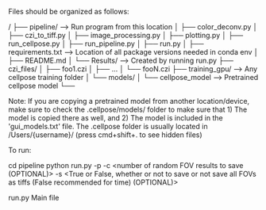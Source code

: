 Files should be organized as follows:

/
├── pipeline/                   --> Run program from this location
│   ├── color_deconv.py
│   ├── czi_to_tiff.py
│   ├── image_processing.py
│   ├── plotting.py
│   ├── run_cellpose.py
│   ├── run_pipeline.py
│   ├── run.py
│   ├── requirements.txt        --> Location of all package versions needed in conda env
│   ├── README.md
│   └── Results/                --> Created by running run.py 
├── czi_files/
│   ├── foo1.czi
│   ├── ...
│   └── fooN.czi
├── training_gpu/               --> Any cellpose training folder
│   └── models/
│       └── cellpose_model      --> Pretrained cellpose model
└── 

Note: If you are copying a pretrained model from another location/device, make sure to check the .cellpose/models/ folder to make sure that 1) The model is copied there as well, and 2) The model is included in the 'gui_models.txt' file. The .cellpose folder is usually located in /Users/{username}/ (press cmd+shift+. to see hidden files)




To run: 

cd pipeline
python run.py -p <path to pretrained cellpose model> -c <number of random FOV results to save (OPTIONAL)> -s <True or False, whether or not to save or not save all FOVs as tiffs (False recommended for time) (OPTIONAL)>


run.py
    Main file

